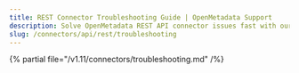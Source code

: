 ```yaml
---
title: REST Connector Troubleshooting Guide | OpenMetadata Support
description: Solve OpenMetadata REST API connector issues fast with our comprehensive troubleshooting guide. Debug common problems, error codes, and connection failures.
slug: /connectors/api/rest/troubleshooting
---
```


{% partial file="/v1.11/connectors/troubleshooting.md" /%}
